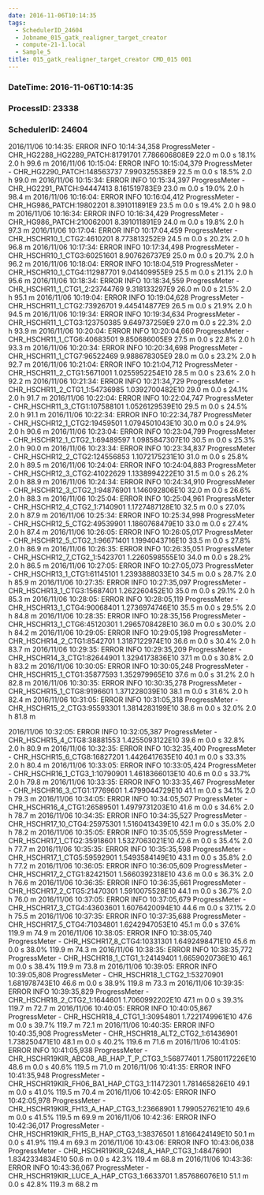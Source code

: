 ```yaml
---
date: 2016-11-06T10:14:35
tags:
  - SchedulerID_24604
  - Jobname_015_gatk_realigner_target_creator
  - compute-21-1.local
  - Sample_5
title: 015_gatk_realigner_target_creator CMD_015 001
---
```


### DateTime: 2016-11-06T10:14:35
### ProcessID: 23338
### SchedulerID: 24604


2016/11/06 10:14:35: ERROR INFO  10:14:34,358 ProgressMeter - CHR_HG2288_HG2289_PATCH:81791701   7.786606808E9    22.0 m       0.0 s       18.1%     2.0 h      99.6 m 
 2016/11/06 10:15:04: ERROR INFO  10:15:04,379 ProgressMeter - CHR_HG2290_PATCH:148563737   7.990325538E9    22.5 m       0.0 s       18.5%     2.0 h      99.0 m 
 2016/11/06 10:15:34: ERROR INFO  10:15:34,397 ProgressMeter - CHR_HG2291_PATCH:94447413   8.161519783E9    23.0 m       0.0 s       19.0%     2.0 h      98.4 m 
 2016/11/06 10:16:04: ERROR INFO  10:16:04,412 ProgressMeter - CHR_HG986_PATCH:19802201   8.391011891E9    23.5 m       0.0 s       19.4%     2.0 h      98.0 m 
 2016/11/06 10:16:34: ERROR INFO  10:16:34,429 ProgressMeter - CHR_HG986_PATCH:210062001   8.391011891E9    24.0 m       0.0 s       19.8%     2.0 h      97.3 m 
 2016/11/06 10:17:04: ERROR INFO  10:17:04,459 ProgressMeter - CHR_HSCHR10_1_CTG2:4610201   8.773813252E9    24.5 m       0.0 s       20.2%     2.0 h      96.8 m 
 2016/11/06 10:17:34: ERROR INFO  10:17:34,498 ProgressMeter - CHR_HSCHR10_1_CTG3:60251601   8.907626737E9    25.0 m       0.0 s       20.7%     2.0 h      96.2 m 
 2016/11/06 10:18:04: ERROR INFO  10:18:04,519 ProgressMeter - CHR_HSCHR10_1_CTG4:112987701   9.041409955E9    25.5 m       0.0 s       21.1%     2.0 h      95.6 m 
 2016/11/06 10:18:34: ERROR INFO  10:18:34,559 ProgressMeter - CHR_HSCHR11_1_CTG1_2:23744769   9.318133297E9    26.0 m       0.0 s       21.5%     2.0 h      95.1 m 
 2016/11/06 10:19:04: ERROR INFO  10:19:04,628 ProgressMeter - CHR_HSCHR11_1_CTG2:73926701   9.445414877E9    26.5 m       0.0 s       21.9%     2.0 h      94.5 m 
 2016/11/06 10:19:34: ERROR INFO  10:19:34,634 ProgressMeter - CHR_HSCHR11_1_CTG3:123750385   9.649737259E9    27.0 m       0.0 s       22.3%     2.0 h      93.9 m 
 2016/11/06 10:20:04: ERROR INFO  10:20:04,660 ProgressMeter - CHR_HSCHR11_1_CTG6:40683501   9.850686005E9    27.5 m       0.0 s       22.8%     2.0 h      93.3 m 
 2016/11/06 10:20:34: ERROR INFO  10:20:34,698 ProgressMeter - CHR_HSCHR11_1_CTG7:96522469   9.988678305E9    28.0 m       0.0 s       23.2%     2.0 h      92.7 m 
 2016/11/06 10:21:04: ERROR INFO  10:21:04,712 ProgressMeter - CHR_HSCHR11_2_CTG1:5671001   1.0255952254E10    28.5 m       0.0 s       23.6%     2.0 h      92.2 m 
 2016/11/06 10:21:34: ERROR INFO  10:21:34,729 ProgressMeter - CHR_HSCHR11_2_CTG1_1:54736985   1.0392700482E10    29.0 m       0.0 s       24.1%     2.0 h      91.7 m 
 2016/11/06 10:22:04: ERROR INFO  10:22:04,747 ProgressMeter - CHR_HSCHR11_3_CTG1:107588101   1.0526129539E10    29.5 m       0.0 s       24.5%     2.0 h      91.1 m 
 2016/11/06 10:22:34: ERROR INFO  10:22:34,787 ProgressMeter - CHR_HSCHR12_1_CTG2:19459501   1.0794501043E10    30.0 m       0.0 s       24.9%     2.0 h      90.6 m 
 2016/11/06 10:23:04: ERROR INFO  10:23:04,799 ProgressMeter - CHR_HSCHR12_1_CTG2_1:69489597   1.0985847307E10    30.5 m       0.0 s       25.3%     2.0 h      90.0 m 
 2016/11/06 10:23:34: ERROR INFO  10:23:34,837 ProgressMeter - CHR_HSCHR12_2_CTG2:124556853   1.1072175231E10    31.0 m       0.0 s       25.8%     2.0 h      89.5 m 
 2016/11/06 10:24:04: ERROR INFO  10:24:04,883 ProgressMeter - CHR_HSCHR12_3_CTG2:41022629   1.1338994222E10    31.5 m       0.0 s       26.2%     2.0 h      88.9 m 
 2016/11/06 10:24:34: ERROR INFO  10:24:34,910 ProgressMeter - CHR_HSCHR12_3_CTG2_1:94876901   1.146092806E10    32.0 m       0.0 s       26.6%     2.0 h      88.3 m 
 2016/11/06 10:25:04: ERROR INFO  10:25:04,961 ProgressMeter - CHR_HSCHR12_4_CTG2_1:7140901   1.1727487128E10    32.5 m       0.0 s       27.0%     2.0 h      87.9 m 
 2016/11/06 10:25:34: ERROR INFO  10:25:34,998 ProgressMeter - CHR_HSCHR12_5_CTG2:49539901   1.1860768479E10    33.0 m       0.0 s       27.4%     2.0 h      87.4 m 
 2016/11/06 10:26:05: ERROR INFO  10:26:05,017 ProgressMeter - CHR_HSCHR12_5_CTG2_1:96671401   1.1994043716E10    33.5 m       0.0 s       27.8%     2.0 h      86.9 m 
 2016/11/06 10:26:35: ERROR INFO  10:26:35,051 ProgressMeter - CHR_HSCHR12_7_CTG2_1:5423701   1.2260598555E10    34.0 m       0.0 s       28.2%     2.0 h      86.5 m 
 2016/11/06 10:27:05: ERROR INFO  10:27:05,073 ProgressMeter - CHR_HSCHR13_1_CTG1:61145101   1.2393888033E10    34.5 m       0.0 s       28.7%     2.0 h      85.9 m 
 2016/11/06 10:27:35: ERROR INFO  10:27:35,097 ProgressMeter - CHR_HSCHR13_1_CTG3:15687401   1.262260452E10    35.0 m       0.0 s       29.1%     2.0 h      85.3 m 
 2016/11/06 10:28:05: ERROR INFO  10:28:05,119 ProgressMeter - CHR_HSCHR13_1_CTG4:90068401   1.2736974746E10    35.5 m       0.0 s       29.5%     2.0 h      84.8 m 
 2016/11/06 10:28:35: ERROR INFO  10:28:35,156 ProgressMeter - CHR_HSCHR13_1_CTG6:45120301   1.2965708428E10    36.0 m       0.0 s       30.0%     2.0 h      84.2 m 
 2016/11/06 10:29:05: ERROR INFO  10:29:05,198 ProgressMeter - CHR_HSCHR14_2_CTG1:8542701   1.3187122974E10    36.6 m       0.0 s       30.4%     2.0 h      83.7 m 
 2016/11/06 10:29:35: ERROR INFO  10:29:35,209 ProgressMeter - CHR_HSCHR14_3_CTG1:82644901   1.3294173836E10    37.1 m       0.0 s       30.8%     2.0 h      83.2 m 
 2016/11/06 10:30:05: ERROR INFO  10:30:05,248 ProgressMeter - CHR_HSCHR15_1_CTG1:35877593   1.352979965E10    37.6 m       0.0 s       31.2%     2.0 h      82.8 m 
 2016/11/06 10:30:35: ERROR INFO  10:30:35,278 ProgressMeter - CHR_HSCHR15_1_CTG8:9196601   1.371228039E10    38.1 m       0.0 s       31.6%     2.0 h      82.4 m 
 2016/11/06 10:31:05: ERROR INFO  10:31:05,318 ProgressMeter - CHR_HSCHR15_2_CTG3:95593301   1.3814283199E10    38.6 m       0.0 s       32.0%     2.0 h      81.8 m 
<!-- more -->
 2016/11/06 10:32:05: ERROR INFO  10:32:05,387 ProgressMeter - CHR_HSCHR15_4_CTG8:38881553   1.4255093122E10    39.6 m       0.0 s       32.8%     2.0 h      80.9 m 
 2016/11/06 10:32:35: ERROR INFO  10:32:35,400 ProgressMeter - CHR_HSCHR15_6_CTG8:16827201   1.4426417635E10    40.1 m       0.0 s       33.3%     2.0 h      80.4 m 
 2016/11/06 10:33:05: ERROR INFO  10:33:05,424 ProgressMeter - CHR_HSCHR16_1_CTG3_1:10790901   1.4618366013E10    40.6 m       0.0 s       33.7%     2.0 h      79.8 m 
 2016/11/06 10:33:35: ERROR INFO  10:33:35,467 ProgressMeter - CHR_HSCHR16_3_CTG1:17769601   1.4799044729E10    41.1 m       0.0 s       34.1%     2.0 h      79.3 m 
 2016/11/06 10:34:05: ERROR INFO  10:34:05,507 ProgressMeter - CHR_HSCHR16_4_CTG1:26589501   1.4979731203E10    41.6 m       0.0 s       34.6%     2.0 h      78.7 m 
 2016/11/06 10:34:35: ERROR INFO  10:34:35,527 ProgressMeter - CHR_HSCHR17_10_CTG4:25975301   1.5160413439E10    42.1 m       0.0 s       35.0%     2.0 h      78.2 m 
 2016/11/06 10:35:05: ERROR INFO  10:35:05,559 ProgressMeter - CHR_HSCHR17_1_CTG2:35918601   1.5327063021E10    42.6 m       0.0 s       35.4%     2.0 h      77.7 m 
 2016/11/06 10:35:35: ERROR INFO  10:35:35,598 ProgressMeter - CHR_HSCHR17_1_CTG5:59592901   1.5493584149E10    43.1 m       0.0 s       35.8%     2.0 h      77.2 m 
 2016/11/06 10:36:05: ERROR INFO  10:36:05,609 ProgressMeter - CHR_HSCHR17_2_CTG1:82421501   1.5660392318E10    43.6 m       0.0 s       36.3%     2.0 h      76.6 m 
 2016/11/06 10:36:35: ERROR INFO  10:36:35,661 ProgressMeter - CHR_HSCHR17_2_CTG5:21470301   1.5910075528E10    44.1 m       0.0 s       36.7%     2.0 h      76.0 m 
 2016/11/06 10:37:05: ERROR INFO  10:37:05,679 ProgressMeter - CHR_HSCHR17_3_CTG4:43603601   1.6076420094E10    44.6 m       0.0 s       37.1%     2.0 h      75.5 m 
 2016/11/06 10:37:35: ERROR INFO  10:37:35,688 ProgressMeter - CHR_HSCHR17_5_CTG4:71034801   1.6242947053E10    45.1 m       0.0 s       37.6%   119.9 m      74.9 m 
 2016/11/06 10:38:05: ERROR INFO  10:38:05,740 ProgressMeter - CHR_HSCHR17_8_CTG4:10331301   1.6492498471E10    45.6 m       0.0 s       38.0%   119.9 m      74.3 m 
 2016/11/06 10:38:35: ERROR INFO  10:38:35,772 ProgressMeter - CHR_HSCHR18_1_CTG1_1:24149401   1.6659020736E10    46.1 m       0.0 s       38.4%   119.9 m      73.8 m 
 2016/11/06 10:39:05: ERROR INFO  10:39:05,808 ProgressMeter - CHR_HSCHR18_1_CTG2_1:53270901   1.681978743E10    46.6 m       0.0 s       38.9%   119.8 m      73.3 m 
 2016/11/06 10:39:35: ERROR INFO  10:39:35,829 ProgressMeter - CHR_HSCHR18_2_CTG2_1:1644601   1.7060992202E10    47.1 m       0.0 s       39.3%   119.7 m      72.7 m 
 2016/11/06 10:40:05: ERROR INFO  10:40:05,867 ProgressMeter - CHR_HSCHR18_4_CTG1_1:30954801   1.7221749961E10    47.6 m       0.0 s       39.7%   119.7 m      72.1 m 
 2016/11/06 10:40:35: ERROR INFO  10:40:35,908 ProgressMeter - CHR_HSCHR18_ALT2_CTG2_1:61436901   1.738250471E10    48.1 m       0.0 s       40.2%   119.6 m      71.6 m 
 2016/11/06 10:41:05: ERROR INFO  10:41:05,938 ProgressMeter - CHR_HSCHR19KIR_ABC08_AB_HAP_T_P_CTG3_1:56877401   1.7580117226E10    48.6 m       0.0 s       40.6%   119.5 m      71.0 m 
 2016/11/06 10:41:35: ERROR INFO  10:41:35,948 ProgressMeter - CHR_HSCHR19KIR_FH06_BA1_HAP_CTG3_1:11472301   1.781465826E10    49.1 m       0.0 s       41.0%   119.5 m      70.4 m 
 2016/11/06 10:42:05: ERROR INFO  10:42:05,978 ProgressMeter - CHR_HSCHR19KIR_FH13_A_HAP_CTG3_1:23668901   1.7990527621E10    49.6 m       0.0 s       41.5%   119.5 m      69.9 m 
 2016/11/06 10:42:36: ERROR INFO  10:42:36,017 ProgressMeter - CHR_HSCHR19KIR_FH15_B_HAP_CTG3_1:38376501   1.8166424149E10    50.1 m       0.0 s       41.9%   119.4 m      69.3 m 
 2016/11/06 10:43:06: ERROR INFO  10:43:06,038 ProgressMeter - CHR_HSCHR19KIR_G248_A_HAP_CTG3_1:48476901   1.8342334834E10    50.6 m       0.0 s       42.3%   119.4 m      68.8 m 
 2016/11/06 10:43:36: ERROR INFO  10:43:36,067 ProgressMeter - CHR_HSCHR19KIR_LUCE_A_HAP_CTG3_1:6633701   1.857686076E10    51.1 m       0.0 s       42.8%   119.3 m      68.2 m 
 